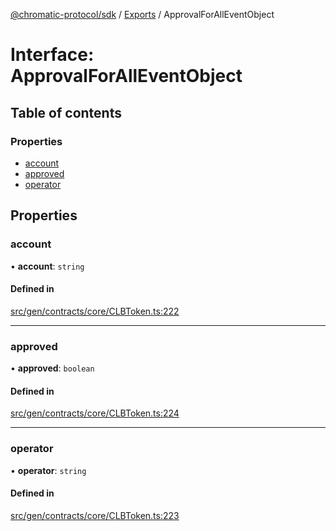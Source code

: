 [@chromatic-protocol/sdk](../README.md) / [Exports](../modules.md) / ApprovalForAllEventObject

# Interface: ApprovalForAllEventObject

## Table of contents

### Properties

- [account](ApprovalForAllEventObject.md#account)
- [approved](ApprovalForAllEventObject.md#approved)
- [operator](ApprovalForAllEventObject.md#operator)

## Properties

### account

• **account**: `string`

#### Defined in

[src/gen/contracts/core/CLBToken.ts:222](https://github.com/chromatic-protocol/sdk/blob/e3e1a39/src/gen/contracts/core/CLBToken.ts#L222)

___

### approved

• **approved**: `boolean`

#### Defined in

[src/gen/contracts/core/CLBToken.ts:224](https://github.com/chromatic-protocol/sdk/blob/e3e1a39/src/gen/contracts/core/CLBToken.ts#L224)

___

### operator

• **operator**: `string`

#### Defined in

[src/gen/contracts/core/CLBToken.ts:223](https://github.com/chromatic-protocol/sdk/blob/e3e1a39/src/gen/contracts/core/CLBToken.ts#L223)
